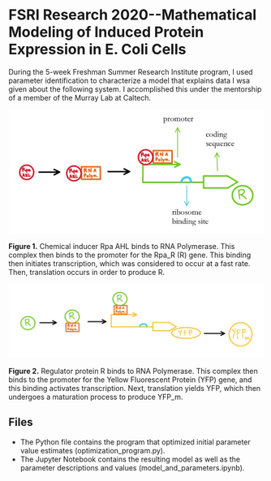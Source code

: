 <h1>FSRI Research 2020--Mathematical Modeling of Induced Protein Expression in E. Coli Cells</h1>

<p>During the 5-week Freshman Summer Research Institute program, I used parameter identification to characterize a model that explains data I wsa given about the following system. I accomplished this under the mentorship of a member of the Murray Lab at Caltech.</p>

<img src="https://github.com/harnett1/fsri-research-2020/blob/master/bio_circuit_part1.png" width="700" />
<p><b>Figure 1.</b> Chemical inducer Rpa AHL binds to RNA Polymerase. This complex then binds to the promoter for the Rpa_R (R) gene. This binding then initiates transcription, which was considered to occur at a fast rate. Then, translation occurs in order to produce R.</p>


<img src="https://github.com/harnett1/fsri-research-2020/blob/master/bio_circuit_part2.png" width="800" />
<p><b>Figure 2.</b> Regulator protein R binds to RNA Polymerase. This complex then binds to the promoter for the Yellow Fluorescent Protein (YFP) gene, and this binding activates transcription. Next, translation yields YFP, which then undergoes a maturation process to produce YFP_m. </p>

<h2>Files</h2>
<ul>
  <li>The Python file contains the program that optimized initial parameter value estimates (optimization_program.py).</li>
  <li>The Jupyter Notebook contains the resulting model as well as the parameter descriptions and values (model_and_parameters.ipynb).</li>
</ul>
